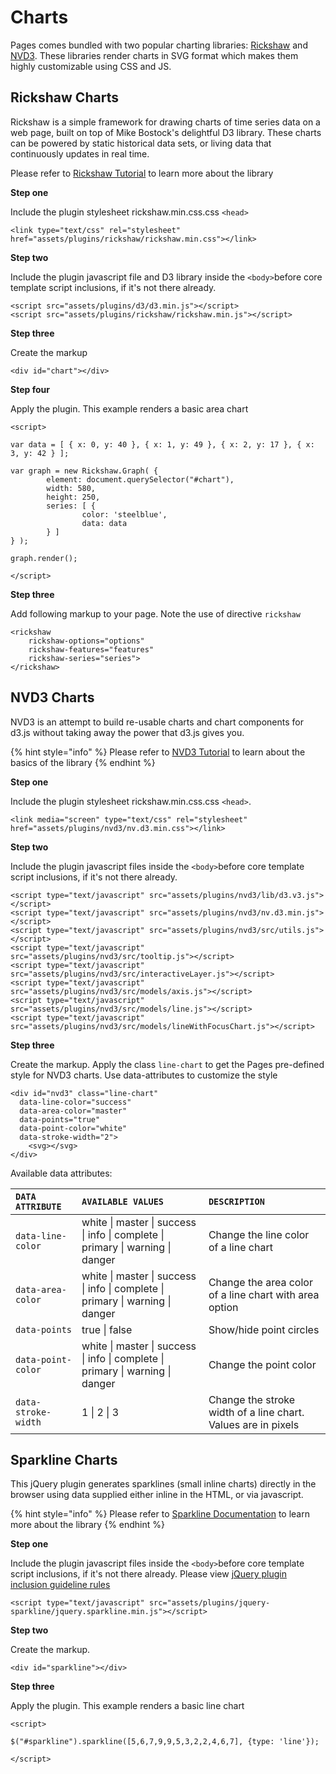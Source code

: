 # Charts

Pages comes bundled with two popular charting libraries: [Rickshaw](http://code.shutterstock.com/rickshaw/) and [NVD3](http://pages.revox.io/dashboard/3.0.0/docs/partials/nvd3.org). These libraries render charts in SVG format which makes them highly customizable using CSS and JS.

## **Rickshaw Charts**

Rickshaw is a simple framework for drawing charts of time series data on a web page, built on top of Mike Bostock's delightful D3 library. These charts can be powered by static historical data sets, or living data that continuously updates in real time.  


Please refer to [Rickshaw Tutorial](http://code.shutterstock.com/rickshaw/tutorial/introduction.html) to learn more about the library

**Step one**

Include the plugin stylesheet rickshaw.min.css.css `<head>`

```markup
<link type="text/css" rel="stylesheet" href="assets/plugins/rickshaw/rickshaw.min.css"></link>
```

**Step two**

Include the plugin javascript file and D3 library inside the `<body>`before core template script inclusions, if it's not there already. 

```markup
<script src="assets/plugins/d3/d3.min.js"></script>
<script src="assets/plugins/rickshaw/rickshaw.min.js"></script>
```

**Step three**

Create the markup

```markup
<div id="chart"></div>
```

**Step four**

Apply the plugin. This example renders a basic area chart

```markup
<script>

var data = [ { x: 0, y: 40 }, { x: 1, y: 49 }, { x: 2, y: 17 }, { x: 3, y: 42 } ];

var graph = new Rickshaw.Graph( {
        element: document.querySelector("#chart"),
        width: 580,
        height: 250,
        series: [ {
                color: 'steelblue',
                data: data
        } ]
} );

graph.render();

</script>
```

**Step three**

Add following markup to your page. Note the use of directive `rickshaw`

```markup
<rickshaw
    rickshaw-options="options"
    rickshaw-features="features"
    rickshaw-series="series">
</rickshaw>
```

## **NVD3 Charts**

NVD3 is an attempt to build re-usable charts and chart components for d3.js without taking away the power that d3.js gives you.

{% hint style="info" %}
Please refer to [NVD3 Tutorial](http://nvd3.org/examples/index.html) to learn about the basics of the library
{% endhint %}

**Step one**

Include the plugin stylesheet rickshaw.min.css.css `<head>`.

```text
<link media="screen" type="text/css" rel="stylesheet" href="assets/plugins/nvd3/nv.d3.min.css"></link>
```

**Step two**

Include the plugin javascript files inside the `<body>`before core template script inclusions, if it's not there already. 

```markup
<script type="text/javascript" src="assets/plugins/nvd3/lib/d3.v3.js"></script>
<script type="text/javascript" src="assets/plugins/nvd3/nv.d3.min.js"></script>
<script type="text/javascript" src="assets/plugins/nvd3/src/utils.js"></script>
<script type="text/javascript" src="assets/plugins/nvd3/src/tooltip.js"></script>
<script type="text/javascript" src="assets/plugins/nvd3/src/interactiveLayer.js"></script>
<script type="text/javascript" src="assets/plugins/nvd3/src/models/axis.js"></script>
<script type="text/javascript" src="assets/plugins/nvd3/src/models/line.js"></script>
<script type="text/javascript" src="assets/plugins/nvd3/src/models/lineWithFocusChart.js"></script>
```

**Step three**

Create the markup. Apply the class `line-chart` to get the Pages pre-defined style for NVD3 charts. Use data-attributes to customize the style

```markup
<div id="nvd3" class="line-chart" 
  data-line-color="success" 
  data-area-color="master"
  data-points="true" 
  data-point-color="white" 
  data-stroke-width="2">
    <svg></svg>
</div>
```

Available data attributes:

| `DATA ATTRIBUTE` | `AVAILABLE VALUES` | `DESCRIPTION` |
| :--- | :--- | :--- |
| `data-line-color` | white \| master \| success \| info \| complete \| primary \| warning \| danger | Change the line color of a line chart |
| `data-area-color` | white \| master \| success \| info \| complete \| primary \| warning \| danger | Change the area color of a line chart with area option |
| `data-points` | true \| false | Show/hide point circles |
| `data-point-color` | white \| master \| success \| info \| complete \| primary \| warning \| danger | Change the point color |
| `data-stroke-width` | 1 \| 2 \| 3 | Change the stroke width of a line chart. Values are in pixels |

## **Sparkline Charts**

This jQuery plugin generates sparklines \(small inline charts\) directly in the browser using data supplied either inline in the HTML, or via javascript.  


{% hint style="info" %}
Please refer to [Sparkline Documentation](http://omnipotent.net/jquery.sparkline/#s-about) to learn more about the library
{% endhint %}

**Step one**

Include the plugin javascript files inside the `<body>`before core template script inclusions, if it's not there already. Please view [jQuery plugin inclusion guideline rules](http://pages.revox.io/dashboard/3.0.0/docs/partials/js_rules.html)

```markup
<script type="text/javascript" src="assets/plugins/jquery-sparkline/jquery.sparkline.min.js"></script>
```

**Step two**

Create the markup.

```markup
<div id="sparkline"></div>
```

**Step three**

Apply the plugin. This example renders a basic line chart

```markup
<script>

$("#sparkline").sparkline([5,6,7,9,9,5,3,2,2,4,6,7], {type: 'line'});

</script>
```

